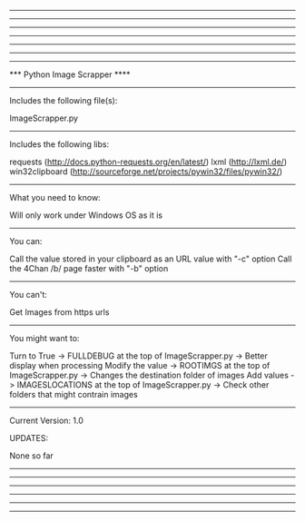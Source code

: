 
------------------------------
------------------------------
******************************
******************************
******************************
------------------------------
------------------------------

*** Python Image Scrapper ****

------------------------------

Includes the following file(s):

ImageScrapper.py

------------------------------

Includes the following libs:

requests 		(http://docs.python-requests.org/en/latest/)
lxml 			(http://lxml.de/)
win32clipboard	(http://sourceforge.net/projects/pywin32/files/pywin32/)

------------------------------

What you need to know:

Will only work under Windows OS as it is

------------------------------

You can:

Call the value stored in your clipboard as an URL value with "-c" option
Call the 4Chan /b/ page faster with "-b" option

------------------------------

You can't:

Get Images from https urls

------------------------------

You might want to:

Turn to True 		->		FULLDEBUG at the top of ImageScrapper.py 		->		Better display when processing
Modify the value	->		ROOTIMGS at the top of ImageScrapper.py 		->		Changes the destination folder of images
Add values 			->		IMAGESLOCATIONS at the top of ImageScrapper.py	->		Check other folders that might contrain images

------------------------------

Current Version: 1.0

UPDATES:

None so far

------------------------------
******************************
******************************
******************************
------------------------------
------------------------------